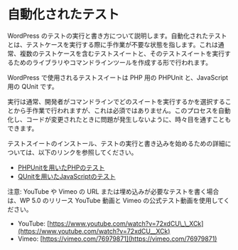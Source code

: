 <!--
# Automated Testing
-->
# 自動化されたテスト
<!--
This is an overview of running and writing tests for WordPress. Automated testing is running test cases where manual intervention is not required to run each one. This is usually in the form of writing test suites which have multiple test cases and a library and command line tool that runs the test suite or suites.
-->
WordPress のテストの実行と書き方について説明します。自動化されたテストとは、テストケースを実行する際に手作業が不要な状態を指します。これは通常、複数のテストケースを含むテストスイートと、そのテストスイートを実行するためのライブラリやコマンドラインツールを作成する形で行われます。

<!--
The test suites WordPress uses are PHPUnit for PHP and QUnit for JavaScript.
-->
WordPress で使用されるテストスイートは PHP 用の PHPUnit と、JavaScript 用の QUnit です。

<!--
Execution is usually manual, from the developer choosing which suites on the command line to run, but this isn’t required. The process could be automated and looked over from time to time to ensure that when the code changed, no problems were introduced.
-->
実行は通常、開発者がコマンドラインでどのスイートを実行するかを選択することから手作業で行われますが、これは必須ではありません。このプロセスを自動化し、コードが変更されたときに問題が発生しないように、時々目を通すこともできます。

<!--
For more information on getting started installing the test suites and running and writing tests, follow the links below:
-->
テストスイートのインストール、テストの実行と書き込みを始めるための詳細については、以下のリンクを参照してください。

<!--
*   [Testing PHP with PHPUnit](https://make.wordpress.org/core/handbook/testing/phpunit/)
*   [Testing JavaScript with QUnit](https://make.wordpress.org/core/handbook/testing/phpunit/qunit/)
-->
*   [PHPUnitを用いたPHPのテスト](https://make.wordpress.org/core/handbook/testing/phpunit/)
*   [QUnitを用いたJavaScriptのテスト](https://make.wordpress.org/core/handbook/testing/phpunit/qunit/)

<!--
Note: If writing a test requiring a YouTube or Vimeo URL/embed, please use the WP 5.0 release YouTube video and the official Vimeo test video:
-->
注意: YouTube や Vimeo の URL または埋め込みが必要なテストを書く場合は、WP 5.0 のリリース YouTube 動画と Vimeo の公式テスト動画を使用してください。

<!--
*   YouTube: [https://www.youtube.com/watch?v=72xdCU\_\_XCk](https://www.youtube.com/watch?v=72xdCU__XCk)
*   Vimeo: [https://vimeo.com/76979871](https://vimeo.com/76979871)
-->
*   YouTube: [https://www.youtube.com/watch?v=72xdCU\_\_XCk](https://www.youtube.com/watch?v=72xdCU__XCk)
*   Vimeo: [https://vimeo.com/76979871](https://vimeo.com/76979871)
